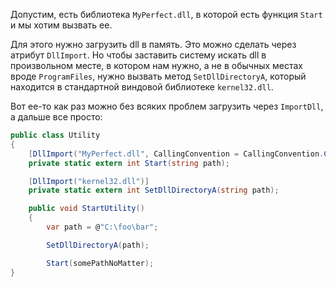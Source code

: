 Допустим, есть библиотека `MyPerfect.dll`, в которой есть функция `Start` и мы хотим вызвать ее.

Для этого нужно загрузить dll в память. Это можно сделать через атрибут `DllImport`. Но чтобы заставить систему искать dll в произвольном месте, в котором нам нужно, а не в обычных местах вроде `ProgramFiles`, нужно вызвать метод `SetDllDirectoryA`, который находится в стандартной виндовой библиотеке `kernel32.dll`.

Вот ее-то как раз можно без всяких проблем загрузить через `ImportDll`, а дальше все просто:

```c#
public class Utility
{
	[DllImport("MyPerfect.dll", CallingConvention = CallingConvention.Cdecl)]
	private static extern int Start(string path);

	[DllImport("kernel32.dll")]
	private static extern int SetDllDirectoryA(string path);

	public void StartUtility()
	{
		var path = @"C:\foo\bar";

		SetDllDirectoryA(path);

		Start(somePathNoMatter);
}
```


